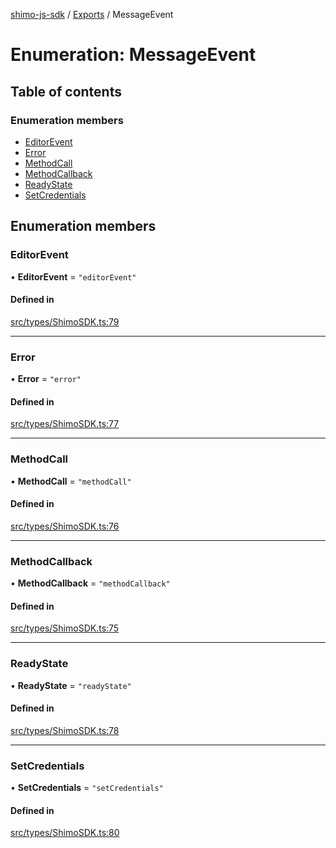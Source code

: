 [shimo-js-sdk](../README.md) / [Exports](../modules.md) / MessageEvent

# Enumeration: MessageEvent

## Table of contents

### Enumeration members

- [EditorEvent](MessageEvent.md#editorevent)
- [Error](MessageEvent.md#error)
- [MethodCall](MessageEvent.md#methodcall)
- [MethodCallback](MessageEvent.md#methodcallback)
- [ReadyState](MessageEvent.md#readystate)
- [SetCredentials](MessageEvent.md#setcredentials)

## Enumeration members

### EditorEvent

• **EditorEvent** = `"editorEvent"`

#### Defined in

[src/types/ShimoSDK.ts:79](https://github.com/shimohq/shimo-js-sdk/blob/42e1df1/src/types/ShimoSDK.ts#L79)

___

### Error

• **Error** = `"error"`

#### Defined in

[src/types/ShimoSDK.ts:77](https://github.com/shimohq/shimo-js-sdk/blob/42e1df1/src/types/ShimoSDK.ts#L77)

___

### MethodCall

• **MethodCall** = `"methodCall"`

#### Defined in

[src/types/ShimoSDK.ts:76](https://github.com/shimohq/shimo-js-sdk/blob/42e1df1/src/types/ShimoSDK.ts#L76)

___

### MethodCallback

• **MethodCallback** = `"methodCallback"`

#### Defined in

[src/types/ShimoSDK.ts:75](https://github.com/shimohq/shimo-js-sdk/blob/42e1df1/src/types/ShimoSDK.ts#L75)

___

### ReadyState

• **ReadyState** = `"readyState"`

#### Defined in

[src/types/ShimoSDK.ts:78](https://github.com/shimohq/shimo-js-sdk/blob/42e1df1/src/types/ShimoSDK.ts#L78)

___

### SetCredentials

• **SetCredentials** = `"setCredentials"`

#### Defined in

[src/types/ShimoSDK.ts:80](https://github.com/shimohq/shimo-js-sdk/blob/42e1df1/src/types/ShimoSDK.ts#L80)
